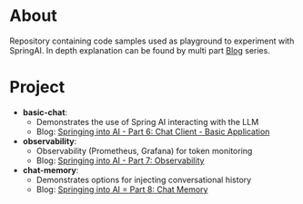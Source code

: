 # About

Repository containing code samples used as playground to experiment with SpringAI. In depth explanation can be found by
multi part [Blog](https://spring.io/guides/gs/rest-service/) series.

# Project

* **basic-chat**:       
  * Demonstrates the use of Spring AI interacting with the LLM
  * Blog: [Springing into AI - Part 6: Chat Client - Basic Application](https://vikram-bindal.blogspot.com/2025/08/springing-into-ai-part-6-chat-client.html)
* **observability**:    
  * Observability (Prometheus, Grafana) for token monitoring
  * Blog: [Springing into AI - Part 7: Observability](https://vikram-bindal.blogspot.com/2025/08/springing-into-ai-part-7-observability.html)
* **chat-memory**:
  * Demonstrates options for injecting conversational history
  * Blog: [Springing into AI = Part 8: Chat Memory](https://vikram-bindal.blogspot.com/2025/08/springing-into-ai-part-8-chat-memory.html)